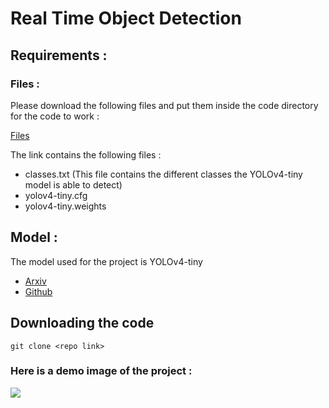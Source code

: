 # Real Time Object Detection

## Requirements :

### Files :
Please download the following files and put them inside the code directory for the code to work :

[Files](https://drive.google.com/drive/folders/17vOxgYuEvam6Uq8i1iirIdT6FlPTJnsI?usp=sharing)

The link contains the following files :

* classes.txt (This file contains the different classes the YOLOv4-tiny model is able to detect)
* yolov4-tiny.cfg
* yolov4-tiny.weights

## Model :

The model used for the project is YOLOv4-tiny 

* [Arxiv](https://arxiv.org/abs/2004.10934)
* [Github](https://github.com/AlexeyAB/darknet/releases)

## Downloading the code 

``` git clone <repo link> ```

### Here is a demo image of the project :

<img src="images/ss.png"/>
